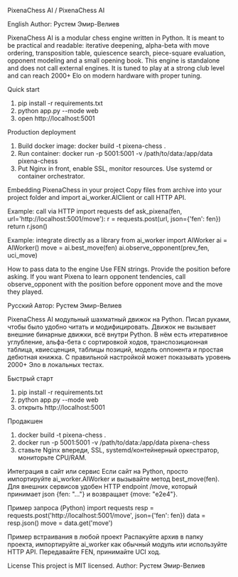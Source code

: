 
PixenaChess AI / PixenaChess AI

English
Author: Рустем Эмир-Велиев

PixenaChess AI is a modular chess engine written in Python. It is meant to be practical and readable: iterative deepening, alpha-beta with move ordering, transposition table, quiescence search, piece-square evaluation, opponent modeling and a small opening book. This engine is standalone and does not call external engines. It is tuned to play at a strong club level and can reach 2000+ Elo on modern hardware with proper tuning.

Quick start
1. pip install -r requirements.txt
2. python app.py --mode web
3. open http://localhost:5001

Production deployment
1. Build docker image: docker build -t pixena-chess .
2. Run container: docker run -p 5001:5001 -v /path/to/data:/app/data pixena-chess
3. Put Nginx in front, enable SSL, monitor resources. Use systemd or container orchestrator.

Embedding PixenaChess in your project
Copy files from archive into your project folder and import ai_worker.AIClient or call HTTP API.

Example: call via HTTP
import requests
def ask_pixena(fen, url='http://localhost:5001/move'):
    r = requests.post(url, json={'fen': fen})
    return r.json()

Example: integrate directly as a library
from ai_worker import AIWorker
ai = AIWorker()
move = ai.best_move(fen)
ai.observe_opponent(prev_fen, uci_move)

How to pass data to the engine
Use FEN strings. Provide the position before asking. If you want Pixena to learn opponent tendencies, call observe_opponent with the position before opponent move and the move they played.

Русский
Автор: Рустем Эмир-Велиев

PixenaChess AI модульный шахматный движок на Python. Писал руками, чтобы было удобно читать и модифицировать. Движок не вызывает внешние бинарные движки, всё внутри Python. В нём есть итеративное углубление, альфа-бета с сортировкой ходов, транспозиционная таблица, квиеcценция, таблицы позиций, модель оппонента и простая дебютная книжка. С правильной настройкой может показывать уровень 2000+ Эло в локальных тестах.

Быстрый старт
1. pip install -r requirements.txt
2. python app.py --mode web
3. открыть http://localhost:5001

Продакшен
1. docker build -t pixena-chess .
2. docker run -p 5001:5001 -v /path/to/data:/app/data pixena-chess
3. ставьте Nginx впереди, SSL, systemd/контейнерный оркестратор, мониторьте CPU/RAM.

Интеграция в сайт или сервис
Если сайт на Python, просто импортируйте ai_worker.AIWorker и вызывайте метод best_move(fen). Для внешних сервисов удобен HTTP endpoint /move, который принимает json {fen: "..."} и возвращает {move: "e2e4"}.

Пример запроса (Python)
import requests
resp = requests.post('http://localhost:5001/move', json={'fen': fen})
data = resp.json()
move = data.get('move')

Пример встраивания в любой проект
Распакуйте архив в папку проекта, импортируйте ai_worker как обычный модуль или используйте HTTP API. Передавайте FEN, принимайте UCI ход.

License
This project is MIT licensed. Author: Рустем Эмир-Велиев
